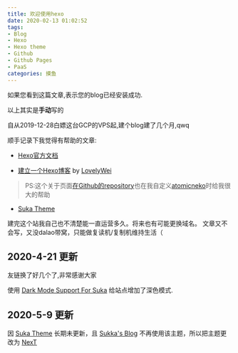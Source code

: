 ```yaml
---
title: 欢迎使用hexo
date: 2020-02-13 01:02:52
tags:
- Blog
- Hexo
- Hexo theme
- Github
- Github Pages
- PaaS
categories: 摸鱼
---
```

如果您看到这篇文章,表示您的blog已经安装成功.

<!-- more -->
以上其实是**手动**写的

自从2019-12-28白嫖这台GCP的VPS起,建个blog建了几个月,qwq

顺手记录下我觉得有帮助的文章:

* [Hexo官方文档](https://hexo.io/zh-cn/docs/)

* [建立一个Hexo博客](https://hex.moe/p/9b3fb8b9/) by [LovelyWei](https://hex.moe/)

> PS:这个关于页面[在Github的repository](https://github.com/LovelyWei/aboutPage)也在我自定义[atomicneko](https://github.com/amphineko/atomicneko)时给我很大的帮助

* [Suka Theme](https://theme-suka.skk.moe)

建完这个站我自己也不清楚能一直运营多久。将来也有可能更换域名。
文章又不会写，又没dalao带窝，只能做复读机/复制机维持生活（

## 2020-4-21 更新

友链换了好几个了,非常感谢大家

使用 [Dark Mode Support For Suka](https://github.com/EdisonJwa/hexo-theme-suka/tree/canary) 给站点增加了深色模式.

## 2020-5-9 更新

因 [Suka Theme](https://theme-suka.skk.moe) 长期未更新，且 [Sukka's Blog](https://blog.skk.moe) 不再使用该主题，所以把主题更改为 [NexT](https://theme-next.org)
